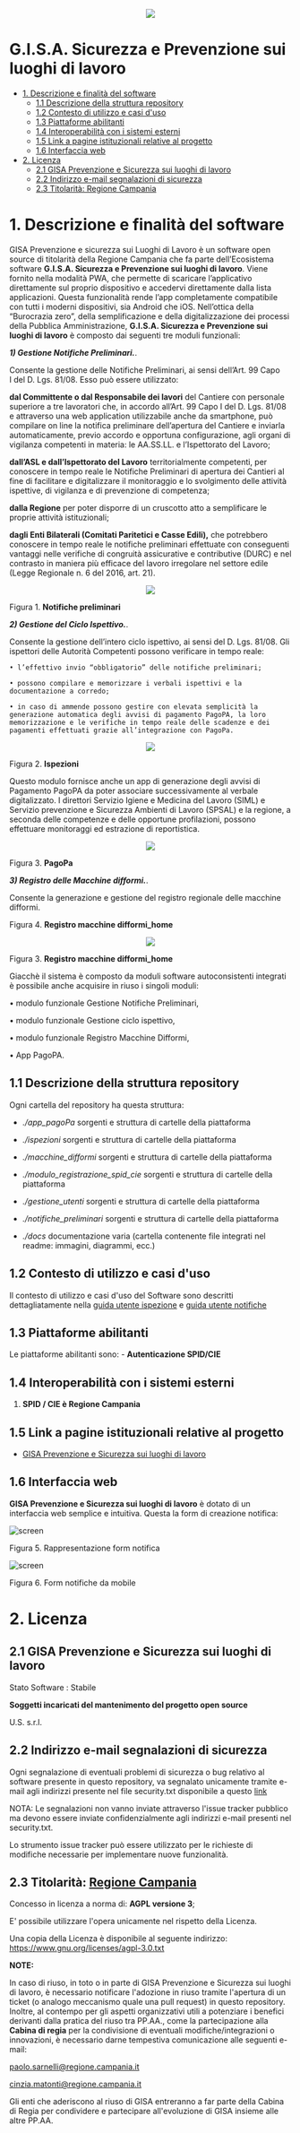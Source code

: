 <p align="center">
<img src="docs/logo-regione-campania.png">
</p>

# G.I.S.A. Sicurezza e Prevenzione sui luoghi di lavoro
- [1. Descrizione e finalità del software](#1-descrizione-e-finalità-del-software)
  - [1.1 Descrizione della struttura repository](#11-descrizione-della-struttura-repository)
  - [1.2 Contesto di utilizzo e casi d'uso](#12-contesto-di-utilizzo-e-casi-duso)
  - [1.3 Piattaforme abilitanti](#13-piattaforme-abilitanti)
  - [1.4 Interoperabilità con i sistemi esterni](#14-interoperabilità-con-i-sistemi-esterni)
  - [1.5 Link a pagine istituzionali relative al progetto](#15-link-a-pagine-istituzionali-relative-al-progetto)
  - [1.6 Interfaccia web](#16-interfaccia-web)
- [2. Licenza](#2-licenza)
  - [2.1 GISA Prevenzione e Sicurezza sui luoghi di lavoro](#21-gisa-prevenzione-e-sicurezza-sui-luoghi-di-lavoro)
  - [2.2 Indirizzo e-mail segnalazioni di sicurezza](#22-indirizzo-e-mail-segnalazioni-di-sicurezza)
  - [2.3 Titolarità: Regione Campania](#23-titolarità-regione-campania)

# **1. Descrizione e finalità del software**
GISA Prevenzione e sicurezza sui Luoghi di Lavoro è un software open source di titolarità della Regione Campania che fa parte dell’Ecosistema software **G.I.S.A. Sicurezza e Prevenzione sui luoghi di lavoro**.
Viene fornito nella modalità PWA, che permette di scaricare l’applicativo direttamente sul proprio dispositivo e accedervi direttamente dalla lista applicazioni. Questa funzionalità rende l’app completamente compatibile con tutti i moderni dispositivi, sia Android che iOS.
Nell’ottica della “Burocrazia zero”, della semplificazione e della digitalizzazione dei processi della Pubblica Amministrazione, **G.I.S.A. Sicurezza e Prevenzione sui luoghi di lavoro** è composto dai seguenti tre moduli funzionali:

***1) Gestione Notifiche Preliminari.***.

Consente la gestione delle Notifiche Preliminari, ai sensi dell’Art. 99 Capo I del D. Lgs. 81/08. Esso può essere utilizzato:

**dal Committente o dal Responsabile dei lavori** del Cantiere con personale superiore a tre lavoratori
che, in accordo all’Art. 99 Capo I del D. Lgs. 81/08 e attraverso una web application utilizzabile anche da smartphone, può compilare on line la notifica preliminare dell’apertura del Cantiere e inviarla automaticamente, previo accordo e opportuna configurazione, agli organi di vigilanza competenti in materia: le AA.SS.LL. e l’Ispettorato del Lavoro;

**dall’ASL e dall’Ispettorato del Lavoro** territorialmente competenti,
per conoscere in tempo reale le Notifiche Preliminari di apertura dei Cantieri al fine di facilitare e digitalizzare il monitoraggio e lo svolgimento delle attività ispettive, di vigilanza e di prevenzione di competenza;

**dalla Regione**
per poter disporre di un cruscotto atto a semplificare le proprie attività istituzionali;

**dagli Enti Bilaterali (Comitati Paritetici e Casse Edili),**
che potrebbero conoscere in tempo reale le notifiche preliminari effettuate con conseguenti vantaggi nelle verifiche di congruità assicurative e contributive (DURC) e nel contrasto in maniera più efficace del lavoro irregolare nel settore edile (Legge Regionale n. 6 del 2016, art. 21).

 

<p align="center">
<img src="./docs/notifiche_preliminari.png">
</p>

Figura 1.  **Notifiche preliminari** 




***2) Gestione del Ciclo Ispettivo.***.

Consente la gestione dell’intero ciclo ispettivo, ai sensi del D. Lgs. 81/08. 
Gli ispettori delle Autorità Competenti possono verificare in tempo reale:

    • l’effettivo invio “obbligatorio” delle notifiche preliminari; 
	
    • possono compilare e memorizzare i verbali ispettivi e la documentazione a corredo; 
	
    • in caso di ammende possono gestire con elevata semplicità la generazione automatica degli avvisi di pagamento PagoPA, la loro memorizzazione e le verifiche in tempo reale delle scadenze e dei pagamenti effettuati grazie all’integrazione con PagoPa.
	
  

<p align="center">
<img src="./docs/ispezioni.png">
</p>


   Figura 2.  **Ispezioni** 

Questo modulo fornisce anche un app di generazione degli avvisi di Pagamento PagoPA da poter associare successivamente al verbale digitalizzato.
I direttori Servizio Igiene e Medicina del Lavoro (SIML) e Servizio prevenzione e Sicurezza Ambienti di Lavoro (SPSAL) e la regione, a seconda delle competenze e delle opportune     profilazioni, possono effettuare monitoraggi ed estrazione di reportistica.
 

 

<p align="center">
<img src="./docs/pagopa.png">
</p>

Figura 3.  **PagoPa** 

***3) Registro delle Macchine difformi.***.

Consente la generazione e gestione del registro regionale delle macchine difformi.


Figura 4.  **Registro macchine difformi_home** 

<p align="center">
<img src="./docs/macchine_difformi.png">
</p>

Figura 3.  **Registro macchine difformi_home** 


Giacchè il sistema è composto da moduli software autoconsistenti integrati è possibile anche acquisire in riuso i singoli moduli: 

  • modulo funzionale Gestione Notifiche Preliminari, 

  • modulo funzionale Gestione ciclo ispettivo, 

  • modulo funzionale Registro Macchine Difformi, 

  • App PagoPA.
  
  


## **1.1 Descrizione della struttura repository**

Ogni cartella del repository ha questa struttura:

  - _./app_pagoPa_   sorgenti e struttura di cartelle della piattaforma 

  - _./ispezioni_   sorgenti e struttura di cartelle della piattaforma 
  
  - _./macchine_difformi_    sorgenti e struttura di cartelle della piattaforma 

- _./modulo_registrazione_spid_cie_    sorgenti e struttura di cartelle della piattaforma 

- _./gestione_utenti_    sorgenti e struttura di cartelle della piattaforma 

- _./notifiche_preliminari_    sorgenti e struttura di cartelle della piattaforma 

- _./docs_       documentazione varia (cartella contenente file integrati nel readme: immagini, diagrammi, ecc.)  

## **1.2 Contesto di utilizzo e casi d'uso**

 Il contesto di utilizzo e casi d'uso del Software sono descritti dettagliatamente nella [guida utente ispezione](https://gisasicurezzalavoro-coll.regione.campania.it/assets/Manuale_GISA_Sicurezza_Lavoro_Ispezioni.pdf) e [guida utente notifiche](https://gisasicurezzalavoro-coll.regione.campania.it/assets/Manuale_GISA_Sicurezza_Lavoro.pdf)
 
## **1.3 Piattaforme abilitanti**

Le piattaforme abilitanti sono:
    - **Autenticazione SPID/CIE**
	
## **1.4 Interoperabilità con i sistemi esterni**

1. **SPID / CIE è Regione Campania**
	


## **1.5 Link a pagine istituzionali relative al progetto**

- [GISA Prevenzione e Sicurezza sui luoghi di lavoro](https://gisasicurezzalavoro.regione.campania.it)

## **1.6 Interfaccia web**

**GISA Prevenzione e Sicurezza sui luoghi di lavoro** è dotato di un interfaccia web semplice e intuitiva.
Questa la form di creazione notifica: 

![screen](./docs/screenshot_3.png)


Figura 5. Rappresentazione form notifica



![screen](./docs/sicurezza_mobile.png)



Figura 6. Form notifiche da mobile




# **2. Licenza**

## **2.1 GISA Prevenzione e Sicurezza sui luoghi di lavoro**

Stato Software : Stabile

**Soggetti incaricati del mantenimento del progetto open source**

U.S. s.r.l. 
## **2.2 Indirizzo e-mail segnalazioni di sicurezza**
Ogni segnalazione di eventuali problemi di sicurezza o bug relativo al software presente in questo repository, va segnalato unicamente tramite e-mail agli indirizzi presente nel file security.txt disponibile a questo [link](http://www.gisacampania.it/.well-known/security.txt)

NOTA: Le segnalazioni non vanno inviate attraverso l'issue tracker pubblico ma devono essere inviate confidenzialmente agli indirizzi e-mail presenti nel security.txt.

Lo strumento issue tracker può essere utilizzato per le richieste di modifiche necessarie per implementare nuove funzionalità.

## **2.3 Titolarità: [Regione Campania](http://www.regione.campania.it/)**
Concesso in licenza a norma di: **AGPL versione 3**;

E' possibile utilizzare l'opera unicamente nel rispetto della Licenza.

Una copia della Licenza è disponibile al seguente indirizzo: <https://www.gnu.org/licenses/agpl-3.0.txt>

**NOTE:**

In caso di riuso, in toto o in parte di GISA Prevenzione e Sicurezza sui luoghi di lavoro, è necessario notificare l'adozione in riuso tramite l'apertura di un ticket (o analogo meccanismo quale una pull request) in questo repository. Inoltre, al contempo per gli aspetti organizzativi utili a potenziare i benefici derivanti dalla pratica del riuso tra PP.AA., come la partecipazione alla **Cabina di regia** per la condivisione di eventuali modifiche/integrazioni o innovazioni, è necessario darne tempestiva comunicazione alle seguenti e-mail:

[paolo.sarnelli@regione.campania.it]() 

[cinzia.matonti@regione.campania.it]()	

Gli enti che aderiscono al riuso di GISA entreranno a far parte della Cabina di Regia per condividere e partecipare all'evoluzione di GISA insieme alle altre PP.AA.
